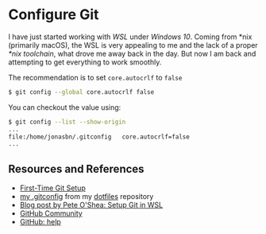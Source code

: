 # Configure Git

I have just started working with *WSL* under *Windows 10*. Coming from \*nix (primarily macOS), the WSL is very appealing to me and the lack of a proper _*nix toolchain_, what drove me away back in the day. But now I am back and attempting to get everything to work smoothly.

The recommendation is to set `core.autocrlf` to `false`

```bash
$ git config --global core.autocrlf false
```

You can checkout the value using:

```bash
$ git config --list --show-origin
...
file:/home/jonasbn/.gitconfig   core.autocrlf=false
...
```

## Resources and References

- [First-Time Git Setup](https://git-scm.com/book/en/v2/Getting-Started-First-Time-Git-Setup)
- [my .gitconfig](https://github.com/jonasbn/dotfiles/blob/master/.gitconfig) from my [dotfiles](https://github.com/jonasbn/dotfiles) repository
- [Blog post by Pete O'Shea: Setup Git in WSL](https://peteoshea.co.uk/setup-git-in-wsl/)
- [GitHub Community](https://github.community/t/git-config-core-autocrlf-should-default-to-false/16140)
- [GitHub: help](https://help.github.com/en/articles/configuring-git-to-handle-line-endings)
